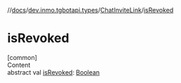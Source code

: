 //[docs](../../../index.md)/[dev.inmo.tgbotapi.types](../index.md)/[ChatInviteLink](index.md)/[isRevoked](is-revoked.md)



# isRevoked  
[common]  
Content  
abstract val [isRevoked](is-revoked.md): [Boolean](https://kotlinlang.org/api/latest/jvm/stdlib/kotlin/-boolean/index.html)  



